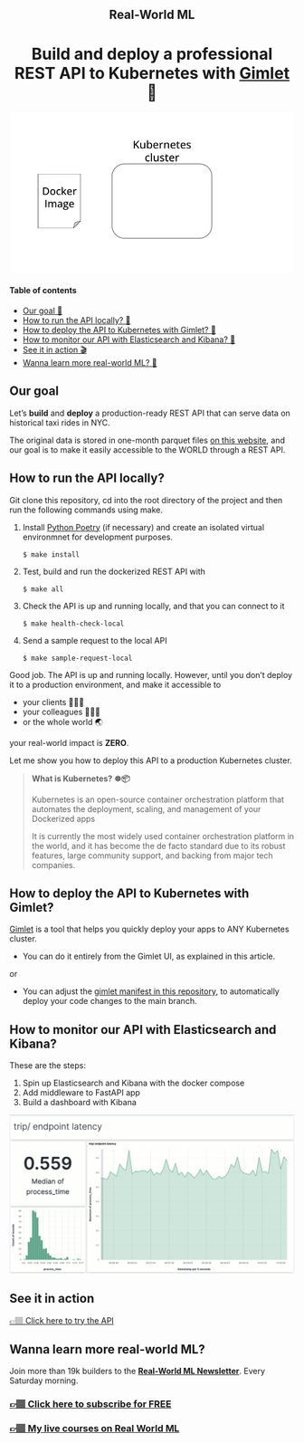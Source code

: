 <div align="center">
    <h2>Real-World ML</h2>
    <h1>Build and deploy a professional REST API to Kubernetes with <a href="https://gimlet.io">Gimlet</a> 🚀</h1>
    <img src="./media/kubernetes_cluster.gif" width='600' />
</div>


#### Table of contents
* [Our goal 🎯](#our-goal)
* [How to run the API locally? 🏃](#how-to-run-the-api-locally)
* [How to deploy the API to Kubernetes with Gimlet? 🚀](#how-to-deploy-the-api-to-kubernetes-with-gimlet)
* [How to monitor our API with Elasticsearch and Kibana? 🔎](#how-to-monitor-our-api-with-elasticsearch-and-kibana)
* [See it in action 🎬](#see-it-in-action)
* [Wanna learn more real-world ML? 🧠](#wanna-learn-more-real-world-ml)

## Our goal

Let’s **build** and **deploy** a production-ready REST API that can serve data on historical taxi rides in NYC.

The original data is stored in one-month parquet files [on this website](https://www.nyc.gov/site/tlc/about/tlc-trip-record-data.page), and our goal is to make it easily accessible to the WORLD through a REST API.


## How to run the API locally?

Git clone this repository, cd into the root directory of the project and then run the following commands using make.

1. Install [Python Poetry](https://python-poetry.org/docs/#installation) (if necessary)
and create an isolated virtual environmnet for development purposes.
    ```
    $ make install
    ```

2. Test, build and run the dockerized REST API with
    ```
    $ make all
    ```

3. Check the API is up and running locally, and that you can connect to it
    ```
    $ make health-check-local
    ```

4. Send a sample request to the local API
    ```
    $ make sample-request-local
    ```

Good job. The API is up and running locally. However, until you don’t deploy it to a production environment, and make it accessible to

* your clients 💁🏻‍♀️
* your colleagues 👨🏻‍💼
* or the whole world 🌏

your real-world impact is **ZERO**.

Let me show you how to deploy this API to a production Kubernetes cluster.


> **What is Kubernetes? ☸📦** 
>
> Kubernetes is an open-source container orchestration platform that automates the deployment, scaling, and management of your Dockerized apps
>
> It is currently the most widely used container orchestration platform in the world, and it has become the de facto standard due to its robust features, large community support, and backing from major tech companies.

## How to deploy the API to Kubernetes with Gimlet?

[Gimlet](https://gimlet.io/) is a tool that helps you quickly deploy your apps to ANY Kubernetes cluster.

- You can do it entirely from the Gimlet UI, as explained in this article.

or

- You can adjust the [gimlet manifest in this repository](https://github.com/Paulescu/taxi-data-api-python/blob/main/.gimlet/electric-paper-taxi-data-api-python.yaml), to automatically deploy your code changes to the main branch.

## How to monitor our API with Elasticsearch and Kibana?

These are the steps:

1. Spin up Elasticsearch and Kibana with the docker compose
2. Add middleware to FastAPI app
3. Build a dashboard with Kibana

<img src="./media/kibana.gif" width='600' />

## See it in action

[👉🏽 Click here to try the API](https://paulescu-taxi-data-api-python-ayolbhnl.gimlet.app/trips?from_ms=1674561817000&n_results=100)


## Wanna learn more real-world ML?

Join more than 19k builders to the [**Real-World ML Newsletter**](https://www.realworldml.net/subscribe). Every Saturday morning.

### [👉🏽 Click here to subscribe for FREE](https://www.realworldml.net/subscribe)

### [**👉🏽 My live courses on Real World ML**](https://www.realworldml.net/courses)


